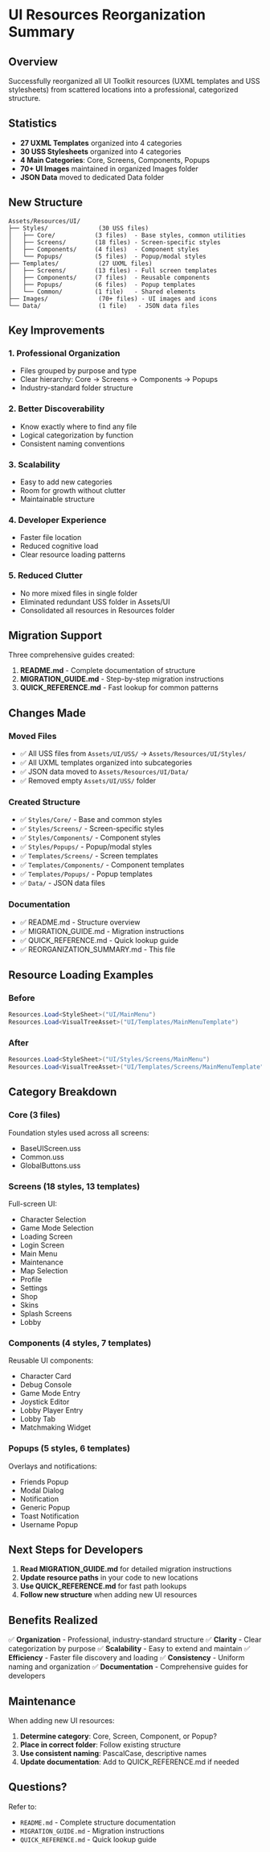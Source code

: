 # UI Resources Reorganization Summary

## Overview

Successfully reorganized all UI Toolkit resources (UXML templates and USS stylesheets) from scattered locations into a professional, categorized structure.

## Statistics

- **27 UXML Templates** organized into 4 categories
- **30 USS Stylesheets** organized into 4 categories
- **4 Main Categories**: Core, Screens, Components, Popups
- **70+ UI Images** maintained in organized Images folder
- **JSON Data** moved to dedicated Data folder

## New Structure

```
Assets/Resources/UI/
├── Styles/              (30 USS files)
│   ├── Core/           (3 files)  - Base styles, common utilities
│   ├── Screens/        (18 files) - Screen-specific styles
│   ├── Components/     (4 files)  - Component styles
│   └── Popups/         (5 files)  - Popup/modal styles
├── Templates/           (27 UXML files)
│   ├── Screens/        (13 files) - Full screen templates
│   ├── Components/     (7 files)  - Reusable components
│   ├── Popups/         (6 files)  - Popup templates
│   └── Common/         (1 file)   - Shared elements
├── Images/              (70+ files) - UI images and icons
└── Data/                (1 file)   - JSON data files
```

## Key Improvements

### 1. Professional Organization
- Files grouped by purpose and type
- Clear hierarchy: Core → Screens → Components → Popups
- Industry-standard folder structure

### 2. Better Discoverability
- Know exactly where to find any file
- Logical categorization by function
- Consistent naming conventions

### 3. Scalability
- Easy to add new categories
- Room for growth without clutter
- Maintainable structure

### 4. Developer Experience
- Faster file location
- Reduced cognitive load
- Clear resource loading patterns

### 5. Reduced Clutter
- No more mixed files in single folder
- Eliminated redundant USS folder in Assets/UI
- Consolidated all resources in Resources folder

## Migration Support

Three comprehensive guides created:

1. **README.md** - Complete documentation of structure
2. **MIGRATION_GUIDE.md** - Step-by-step migration instructions
3. **QUICK_REFERENCE.md** - Fast lookup for common patterns

## Changes Made

### Moved Files
- ✅ All USS files from `Assets/UI/USS/` → `Assets/Resources/UI/Styles/`
- ✅ All UXML templates organized into subcategories
- ✅ JSON data moved to `Assets/Resources/UI/Data/`
- ✅ Removed empty `Assets/UI/USS/` folder

### Created Structure
- ✅ `Styles/Core/` - Base and common styles
- ✅ `Styles/Screens/` - Screen-specific styles
- ✅ `Styles/Components/` - Component styles
- ✅ `Styles/Popups/` - Popup/modal styles
- ✅ `Templates/Screens/` - Screen templates
- ✅ `Templates/Components/` - Component templates
- ✅ `Templates/Popups/` - Popup templates
- ✅ `Data/` - JSON data files

### Documentation
- ✅ README.md - Structure overview
- ✅ MIGRATION_GUIDE.md - Migration instructions
- ✅ QUICK_REFERENCE.md - Quick lookup guide
- ✅ REORGANIZATION_SUMMARY.md - This file

## Resource Loading Examples

### Before
```csharp
Resources.Load<StyleSheet>("UI/MainMenu")
Resources.Load<VisualTreeAsset>("UI/Templates/MainMenuTemplate")
```

### After
```csharp
Resources.Load<StyleSheet>("UI/Styles/Screens/MainMenu")
Resources.Load<VisualTreeAsset>("UI/Templates/Screens/MainMenuTemplate")
```

## Category Breakdown

### Core (3 files)
Foundation styles used across all screens:
- BaseUIScreen.uss
- Common.uss
- GlobalButtons.uss

### Screens (18 styles, 13 templates)
Full-screen UI:
- Character Selection
- Game Mode Selection
- Loading Screen
- Login Screen
- Main Menu
- Maintenance
- Map Selection
- Profile
- Settings
- Shop
- Skins
- Splash Screens
- Lobby

### Components (4 styles, 7 templates)
Reusable UI components:
- Character Card
- Debug Console
- Game Mode Entry
- Joystick Editor
- Lobby Player Entry
- Lobby Tab
- Matchmaking Widget

### Popups (5 styles, 6 templates)
Overlays and notifications:
- Friends Popup
- Modal Dialog
- Notification
- Generic Popup
- Toast Notification
- Username Popup

## Next Steps for Developers

1. **Read MIGRATION_GUIDE.md** for detailed migration instructions
2. **Update resource paths** in your code to new locations
3. **Use QUICK_REFERENCE.md** for fast path lookups
4. **Follow new structure** when adding new UI resources

## Benefits Realized

✅ **Organization** - Professional, industry-standard structure
✅ **Clarity** - Clear categorization by purpose
✅ **Scalability** - Easy to extend and maintain
✅ **Efficiency** - Faster file discovery and loading
✅ **Consistency** - Uniform naming and organization
✅ **Documentation** - Comprehensive guides for developers

## Maintenance

When adding new UI resources:

1. **Determine category**: Core, Screen, Component, or Popup?
2. **Place in correct folder**: Follow existing structure
3. **Use consistent naming**: PascalCase, descriptive names
4. **Update documentation**: Add to QUICK_REFERENCE.md if needed

## Questions?

Refer to:
- `README.md` - Complete structure documentation
- `MIGRATION_GUIDE.md` - Migration instructions
- `QUICK_REFERENCE.md` - Quick lookup guide
